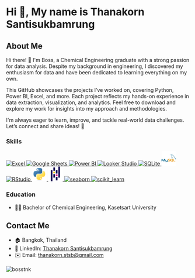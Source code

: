 Hi 👋, My name is Thanakorn Santisukbamrung
===============================

About Me
-----------------------------
Hi there! 👋 I'm Boss, a Chemical Engineering graduate with a strong passion for data analysis. Despite my background in engineering, I discovered my enthusiasm for data and have been dedicated to learning everything on my own.

This GitHub showcases the projects I’ve worked on, covering Python, Power BI, Excel, and more. Each project reflects my hands-on experience in data extraction, visualization, and analytics. Feel free to download and explore my work for insights into my approach and methodologies.

I'm always eager to learn, improve, and tackle real-world data challenges. Let’s connect and share ideas! 🚀

### Skills
<p align="left"> 
  <a href="https://www.microsoft.com/en-us/microsoft-365/excel" target="_blank" rel="noreferrer">
    <img src="https://upload.wikimedia.org/wikipedia/commons/thumb/3/34/Microsoft_Office_Excel_%282019%E2%80%93present%29.svg/1200px-Microsoft_Office_Excel_%282019%E2%80%93present%29.svg.png" alt="Excel" width="40" height="40"/>
  </a>
  <a href="https://www.google.com/sheets/about/" target="_blank" rel="noreferrer">
    <img src="https://cdn-icons-png.freepik.com/512/2875/2875413.png" alt="Google Sheets" width="40" height="40"/> 
  </a>
  <a href="https://powerbi.microsoft.com/" target="_blank" rel="noreferrer">
    <img src="https://static-00.iconduck.com/assets.00/power-bi-icon-1536x2048-0xah5g2o.png" alt="Power BI" width="40" height="40"/>
  </a>
  <a href="https://lookerstudio.google.com/" target="_blank" rel="noreferrer"> 
    <img src="https://www.svgrepo.com/show/354012/looker-icon.svg" alt="Looker Studio" width="40" height="40"/> 
  </a>
  <a href="https://www.sqlite.org/" target="_blank" rel="noreferrer"> 
    <img src="https://www.vectorlogo.zone/logos/sqlite/sqlite-icon.svg" alt="SQLite" width="40" height="40"/> 
  </a>
  <a href="https://www.mysql.com/" target="_blank" rel="noreferrer">
    <img src="https://raw.githubusercontent.com/devicons/devicon/master/icons/mysql/mysql-original-wordmark.svg" alt="mysql" width="40" height="40"/>
  </a>
  <a href="https://posit.co/products/open-source/rstudio/" target="_blank" rel="noreferrer"> 
    <img src="https://upload.wikimedia.org/wikipedia/commons/thumb/1/1b/R_logo.svg/1200px-R_logo.svg.png" alt="RStudio" width="40" height="40"/> 
  </a>
  <a href="https://www.python.org" target="_blank" rel="noreferrer">
    <img src="https://raw.githubusercontent.com/devicons/devicon/master/icons/python/python-original.svg" alt="python" width="40" height="40"/>
  </a>
  <a href="https://pandas.pydata.org/" target="_blank" rel="noreferrer">
    <img src="https://raw.githubusercontent.com/devicons/devicon/2ae2a900d2f041da66e950e4d48052658d850630/icons/pandas/pandas-original.svg" alt="pandas" width="40" height="40"/>
  </a>
  <a href="https://seaborn.pydata.org/" target="_blank" rel="noreferrer">
    <img src="https://seaborn.pydata.org/_images/logo-mark-lightbg.svg" alt="seaborn" width="40" height="40"/>
  </a>
  <a href="https://scikit-learn.org/" target="_blank" rel="noreferrer">
    <img src="https://upload.wikimedia.org/wikipedia/commons/0/05/Scikit_learn_logo_small.svg" alt="scikit_learn" width="40" height="40"/>
  </a>
</p>

### Education
- 👨‍🎓 Bachelor of Chemical Engineering, Kasetsart University

## Contact Me
- :house: Bangkok, Thailand
- 📄 LinkedIn: [Thanakorn Santisukbamrung](https://www.linkedin.com/in/thanakorn-santisukbamrung-37a561289/)
- :envelope:  Email: thanakorn.stsb@gmail.com
<p>
    <img align="center" 
         src="https://github-readme-stats.vercel.app/api/top-langs?username=bosstnk&show_icons=true&locale=en&layout=compact&theme=tokyonight" 
         alt="bosstnk" />
</p>

